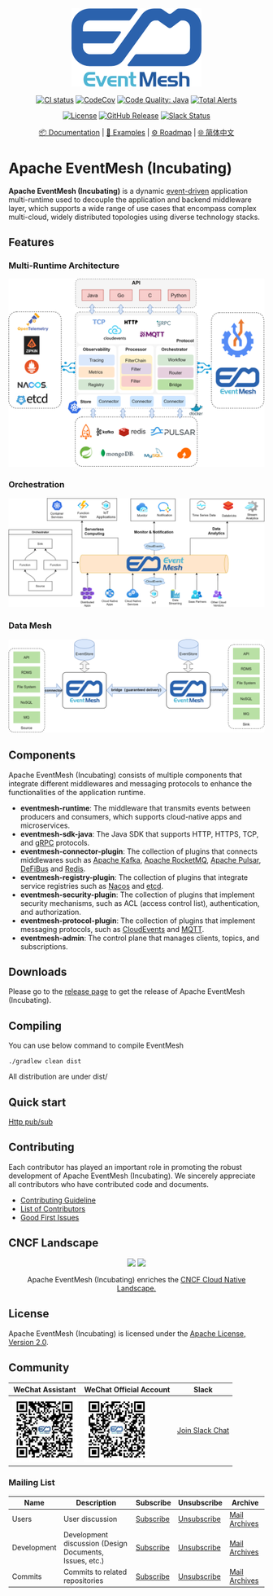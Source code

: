<div align="center">

<br /><br />
<img src="docs/images/logo.png" width="256">
<br />

[![CI status](https://img.shields.io/github/workflow/status/apache/incubator-eventmesh/Continuous%20Integration?logo=github&style=for-the-badge)](https://github.com/apache/incubator-eventmesh/actions/workflows/ci.yml)
[![CodeCov](https://img.shields.io/codecov/c/gh/apache/incubator-eventmesh/master?logo=codecov&style=for-the-badge)](https://codecov.io/gh/apache/incubator-eventmesh)
[![Code Quality: Java](https://img.shields.io/lgtm/grade/java/g/apache/incubator-eventmesh.svg?logo=lgtm&logoWidth=18&style=for-the-badge)](https://lgtm.com/projects/g/apache/incubator-eventmesh/context:java)
[![Total Alerts](https://img.shields.io/lgtm/alerts/g/apache/incubator-eventmesh.svg?logo=lgtm&logoWidth=18&style=for-the-badge)](https://lgtm.com/projects/g/apache/incubator-eventmesh/alerts/)

[![License](https://img.shields.io/github/license/apache/incubator-eventmesh?style=for-the-badge)](https://www.apache.org/licenses/LICENSE-2.0.html)
[![GitHub Release](https://img.shields.io/github/v/release/apache/eventmesh?style=for-the-badge)](https://github.com/apache/incubator-eventmesh/releases)
[![Slack Status](https://img.shields.io/badge/slack-join_chat-blue.svg?logo=slack&style=for-the-badge)](https://join.slack.com/t/apacheeventmesh/shared_invite/zt-1blhcbedu-9b7yvwAQcDs3fddZxnZXag)

[📦 Documentation](https://eventmesh.apache.org/docs/introduction) |
[📔 Examples](https://github.com/apache/incubator-eventmesh/tree/master/eventmesh-examples) |
[⚙️ Roadmap](https://eventmesh.apache.org/docs/roadmap) |
[🌐 简体中文](README.zh-CN.md)
</div>

# Apache EventMesh (Incubating)

**Apache EventMesh (Incubating)** is a dynamic [event-driven](https://en.wikipedia.org/wiki/Event-driven_architecture) application multi-runtime used to decouple the application and backend middleware layer, which supports a wide range of use cases that encompass complex multi-cloud, widely distributed topologies using diverse technology stacks.

## Features

### Multi-Runtime Architecture

![EventMesh Architecture](docs/images/eventmesh-architecture.png)

### Orchestration

![EventMesh Orchestration](docs/images/eventmesh-orchestration.png)

### Data Mesh

![EventMesh Data Mesh](docs/images/eventmesh-bridge.png)

## Components

Apache EventMesh (Incubating) consists of multiple components that integrate different middlewares and messaging protocols to enhance the functionalities of the application runtime.

- **eventmesh-runtime**: The middleware that transmits events between producers and consumers, which supports cloud-native apps and microservices.
- **eventmesh-sdk-java**: The Java SDK that supports HTTP, HTTPS, TCP, and [gRPC](https://grpc.io) protocols.
- **eventmesh-connector-plugin**: The collection of plugins that connects middlewares such as [Apache Kafka](https://kafka.apache.org), [Apache RocketMQ](https://rocketmq.apache.org), [Apache Pulsar](https://pulsar.apache.org/), [DeFiBus](https://github.com/webankfintech/DeFiBus) and [Redis](https://redis.io).
- **eventmesh-registry-plugin**: The collection of plugins that integrate service registries such as [Nacos](https://nacos.io) and [etcd](https://etcd.io).
- **eventmesh-security-plugin**: The collection of plugins that implement security mechanisms, such as ACL (access control list), authentication, and authorization.
- **eventmesh-protocol-plugin**: The collection of plugins that implement messaging protocols, such as [CloudEvents](https://cloudevents.io) and [MQTT](https://mqtt.org).
- **eventmesh-admin**: The control plane that manages clients, topics, and subscriptions.

## Downloads

Please go to the [release page](https://eventmesh.apache.org/download) to get the release of Apache EventMesh (Incubating).

## Compiling
You can use below command to compile EventMesh
```shell
./gradlew clean dist
```
All distribution are under dist/

## Quick start

[Http pub/sub](https://github.com/apache/incubator-eventmesh/blob/master/docs/en/sdk-java/02-http.md#using-curl-command)

## Contributing

Each contributor has played an important role in promoting the robust development of Apache EventMesh (Incubating). We sincerely appreciate all contributors who have contributed code and documents.

- [Contributing Guideline](https://github.com/apache/incubator-eventmesh/blob/master/docs/en/contribute/03-new-contributor-guidelines.md)
- [List of Contributors](https://github.com/apache/incubator-eventmesh/graphs/contributors)
- [Good First Issues](https://github.com/apache/incubator-eventmesh/issues?q=is%3Aopen+is%3Aissue+label%3A%22good+first+issue%22)

## CNCF Landscape

<div align="center">

<img src="https://landscape.cncf.io/images/left-logo.svg" width="150"/>
<img src="https://landscape.cncf.io/images/right-logo.svg" width="200"/>

Apache EventMesh (Incubating) enriches the <a href="https://landscape.cncf.io/serverless?license=apache-license-2-0">CNCF Cloud Native Landscape.</a>

</div>

## License

Apache EventMesh (Incubating) is licensed under the [Apache License, Version 2.0](http://www.apache.org/licenses/LICENSE-2.0.html).

## Community

|WeChat Assistant|WeChat Official Account|Slack|
|-|-|-|
|<img src="docs/images/contact/wechat-assistant.jpg" width="128"/>|<img src="docs/images/contact/wechat-official.jpg" width="128"/>|[Join Slack Chat](https://join.slack.com/t/apacheeventmesh/shared_invite/zt-1blhcbedu-9b7yvwAQcDs3fddZxnZXag)|

### Mailing List

|Name|Description|Subscribe|Unsubscribe|Archive
|-|-|-|-|-|
|Users|User discussion|[Subscribe](mailto:users-subscribe@eventmesh.incubator.apache.org)|[Unsubscribe](mailto:users-unsubscribe@eventmesh.incubator.apache.org)|[Mail Archives](https://lists.apache.org/list.html?users@eventmesh.apache.org)|
|Development|Development discussion (Design Documents, Issues, etc.)|[Subscribe](mailto:dev-subscribe@eventmesh.incubator.apache.org)|[Unsubscribe](mailto:dev-unsubscribe@eventmesh.incubator.apache.org)|[Mail Archives](https://lists.apache.org/list.html?dev@eventmesh.apache.org)|
|Commits|Commits to related repositories| [Subscribe](mailto:commits-subscribe@eventmesh.incubator.apache.org) |[Unsubscribe](mailto:commits-unsubscribe@eventmesh.incubator.apache.org) |[Mail Archives](https://lists.apache.org/list.html?commits@eventmesh.apache.org)|
